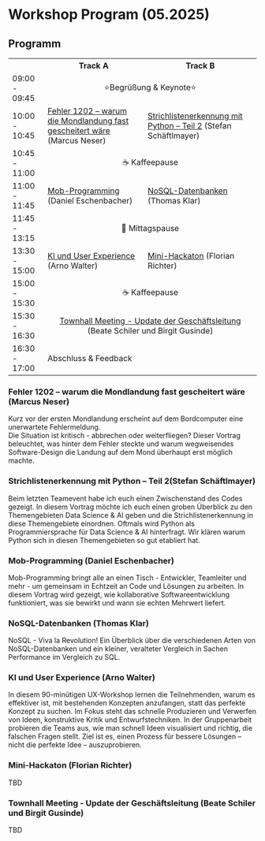 # Workshop Program (05.2025)

## Programm

<table>
  <tr>
    <th></th>
    <th>Track A</th>
    <th>Track B</th>
  </tr>
  <tr>
    <td>09:00 - 09:45</td>
    <td colspan="2" align="center">⭐Begrüßung & Keynote⭐</td>
  </tr>
  <tr>
    <td>10:00 - 10:45</td>
    <td><a href="#fehler1202">Fehler 1202 – warum die Mondlandung fast gescheitert wäre</a> (Marcus Neser)</td>
    <td><a href="#strichlisten">Strichlistenerkennung mit Python – Teil 2</a> (Stefan Schäftlmayer)</td>
  </tr>
  <tr>
    <td>10:45 - 11:00</td>
    <td colspan="2" align="center">☕ Kaffeepause</td>
  </tr>
  <tr>
    <td>11:00 - 11:45</td>
    <td><a href="#mobprogramming">Mob-Programming</a> (Daniel Eschenbacher)</td>
    <td><a href="#nosql">NoSQL-Datenbanken</a> (Thomas Klar)</td>
  </tr>
  <tr>
    <td>11:45 - 13:15</td>
    <td colspan="2" align="center">🥗 Mittagspause</td>
  </tr>
  <tr>
    <td>13:30 - 15:00</td>
    <td><a href="#kiux">KI und User Experience</a> (Arno Walter)</td>
    <td><a href="#minihackaton">Mini-Hackaton</a> (Florian Richter)</td>
  </tr>
  <tr>
    <td>15:00 - 15:30</td>
    <td colspan="2" align="center">☕ Kaffeepause</td>
  </tr>
  <tr>
    <td>15:30 - 16:30</td>
    <td align="center" colspan="2"><a href="#townhall">Townhall Meeting - Update der Geschäftsleitung</a> (Beate Schiler und Birgit Gusinde)</td>
  </tr>
  <tr>
    <td>16:30 - 17:00</td>
    <td colspan="2">Abschluss & Feedback</td>
  </tr>
</table>


<h3 id="fehler1202">Fehler 1202 – warum die Mondlandung fast gescheitert wäre (Marcus Neser)</h3>
Kurz vor der ersten Mondlandung erscheint auf dem Bordcomputer eine unerwartete Fehlermeldung.<br/> 
Die Situation ist kritisch - abbrechen oder weiterfliegen? Dieser Vortrag beleuchtet, was hinter dem Fehler steckte und warum wegweisendes Software-Design die Landung auf dem Mond überhaupt erst möglich machte.

<h3 id="strichlisten">Strichlistenerkennung mit Python – Teil 2(Stefan Schäftlmayer)</h3>
Beim letzten Teamevent habe ich euch einen Zwischenstand des Codes gezeigt.
In diesem Vortrag möchte ich euch einen groben Überblick zu den Themengebieten Data Science & AI geben und die Strichlistenerkennung in diese Themengebiete einordnen.
Oftmals wird Python als Programmiersprache für Data Science & AI hinterfragt. Wir klären warum Python sich in diesen Themengebieten so gut etabliert hat.

<h3 id="mobprogramming">Mob-Programming (Daniel Eschenbacher)</h3>
Mob-Programming bringt alle an einen Tisch - Entwickler, Teamleiter und mehr - um gemeinsam in Echtzeit an Code und Lösungen zu arbeiten. In diesem Vortrag wird gezeigt, wie kollaborative Softwareentwicklung funktioniert, was sie bewirkt und wann sie echten Mehrwert liefert.

<h3 id="nosql">NoSQL-Datenbanken (Thomas Klar)</h3>
NoSQL - Viva la Revolution! Ein Überblick über die verschiedenen Arten von NoSQL-Datenbanken und ein kleiner, veralteter Vergleich in Sachen Performance im Vergleich zu SQL.

<h3 id="kiux">KI und User Experience (Arno Walter)</h3>
In diesem 90-minütigen UX-Workshop lernen die Teilnehmenden, warum es effektiver ist, mit bestehenden Konzepten anzufangen, statt das perfekte Konzept zu suchen. Im Fokus steht das schnelle Produzieren und Verwerfen von Ideen, konstruktive Kritik und Entwurfstechniken. In der Gruppenarbeit probieren die Teams aus, wie man schnell Ideen visualisiert und richtig, die falschen Fragen stellt. Ziel ist es, einen Prozess für bessere Lösungen – nicht die perfekte Idee – auszuprobieren.

<h3 id="minihackaton">Mini-Hackaton (Florian Richter)</h3>
TBD

<h3 id="townhall">Townhall Meeting - Update der Geschäftsleitung (Beate Schiler und Birgit Gusinde)</h3>
TBD
